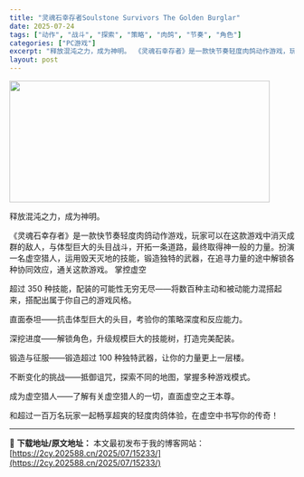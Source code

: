 ```yaml
---
title: "灵魂石幸存者Soulstone Survivors The Golden Burglar"
date: 2025-07-24
tags: ["动作", "战斗", "探索", "策略", "肉鸽", "节奏", "角色"]
categories: ["PC游戏"]
excerpt: "释放混沌之力，成为神明。 《灵魂石幸存者》是一款快节奏轻度肉鸽动作游戏，玩家可以在这款游戏中消灭成群的敌人，与体型巨大的头目战斗，开拓一条道路，最终取得神一般的力量。扮演一名虚空猎人，运用毁天灭地的技能，锻造独特的武器，在追寻力量的途中解锁各种协同效应，通关这款游戏。 掌控虚空 超过 350 种技能&hellip;"
layout: post
---
```


<img class="aligncenter size-full wp-image-15223" src="https://2cy.202588.cn/wp-content/uploads/2025/07/2025072414260831.webp" alt="" width="460" height="215" />

释放混沌之力，成为神明。

《灵魂石幸存者》是一款快节奏轻度肉鸽动作游戏，玩家可以在这款游戏中消灭成群的敌人，与体型巨大的头目战斗，开拓一条道路，最终取得神一般的力量。扮演一名虚空猎人，运用毁天灭地的技能，锻造独特的武器，在追寻力量的途中解锁各种协同效应，通关这款游戏。
掌控虚空

超过 350 种技能，配装的可能性无穷无尽——将数百种主动和被动能力混搭起来，搭配出属于你自己的游戏风格。

直面泰坦——抗击体型巨大的头目，考验你的策略深度和反应能力。

深挖进度——解锁角色，升级规模巨大的技能树，打造完美配装。

锻造与征服——锻造超过 100 种独特武器，让你的力量更上一层楼。

不断变化的挑战——抵御诅咒，探索不同的地图，掌握多种游戏模式。

成为虚空猎人——了解有关虚空猎人的一切，直面虚空之王本尊。

和超过一百万名玩家一起畅享超爽的轻度肉鸽体验，在虚空中书写你的传奇！

---
📖 **下载地址/原文地址：** 本文最初发布于我的博客网站：[https://2cy.202588.cn/2025/07/15233/](https://2cy.202588.cn/2025/07/15233/)
